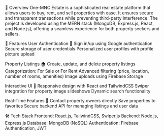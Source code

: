 📌 Overview
One-MNC Estate is a sophisticated real estate platform that allows users to buy, rent, and sell properties with ease. It ensures secure and transparent transactions while preventing third-party interference. The project is developed using the MERN stack (MongoDB, Express.js, React, and Node.js), offering a seamless experience for both property seekers and sellers.

🚀 Features
User Authentication 🔑
  Sign in/up using Google authentication
  Secure storage of user credentials
  Personalized user profiles with profile picture upload

Property Listings 🏠
  Create, update, and delete property listings
  Categorization: For Sale or For Rent
  Advanced filtering (price, location, number of rooms, amenities)
  Image uploads using Firebase Storage
  
Interactive UI 🎨
  Responsive design with React and TailwindCSS
  Swiper integration for property image slideshows
  Dynamic search functionality
  
Real-Time Features 🔄
  Contact property owners directly
  Save properties to favorites
  Secure backend API for managing listings and user data
  
🛠️ Tech Stack
  Frontend: React.js, TailwindCSS, Swiper.js
  Backend: Node.js, Express.js
  Database: MongoDB (NoSQL)
  Authentication: Firebase Authentication, JWT
